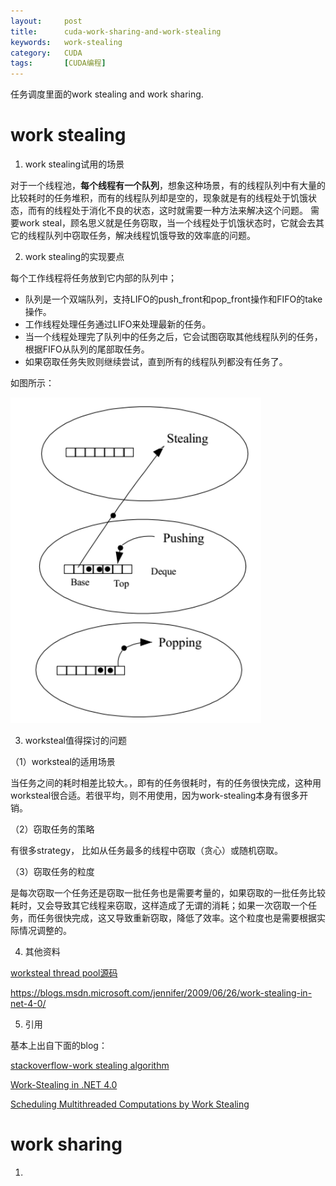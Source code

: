 ```yaml
---
layout:     post
title:      cuda-work-sharing-and-work-stealing
keywords:   work-stealing
category:   CUDA
tags:		[CUDA编程]
---
```


任务调度里面的work stealing and work sharing.


# work stealing


1. work stealing试用的场景

对于一个线程池，**每个线程有一个队列**，想象这种场景，有的线程队列中有大量的比较耗时的任务堆积，而有的线程队列却是空的，现象就是有的线程处于饥饿状态，而有的线程处于消化不良的状态，这时就需要一种方法来解决这个问题。
需要work steal，顾名思义就是任务窃取，当一个线程处于饥饿状态时，它就会去其它的线程队列中窃取任务，解决线程饥饿导致的效率底的问题。




2. work stealing的实现要点

每个工作线程将任务放到它内部的队列中；
- 队列是一个双端队列，支持LIFO的push_front和pop_front操作和FIFO的take操作。
- 工作线程处理任务通过LIFO来处理最新的任务。
- 当一个线程处理完了队列中的任务之后，它会试图窃取其他线程队列的任务，根据FIFO从队列的尾部取任务。
- 如果窃取任务失败则继续尝试，直到所有的线程队列都没有任务了。

如图所示：

![](/images/cuda/work-stealing-1.png)


3. worksteal值得探讨的问题 

（1）worksteal的适用场景

当任务之间的耗时相差比较大。，即有的任务很耗时，有的任务很快完成，这种用worksteal很合适。若很平均，则不用使用，因为work-stealing本身有很多开销。

（2）窃取任务的策略

有很多strategy， 比如从任务最多的线程中窃取（贪心）或随机窃取。

（3）窃取任务的粒度 

是每次窃取一个任务还是窃取一批任务也是需要考量的，如果窃取的一批任务比较耗时，又会导致其它线程来窃取，这样造成了无谓的消耗；如果一次窃取一个任务，而任务很快完成，这又导致重新窃取，降低了效率。这个粒度也是需要根据实际情况调整的。


4. 其他资料

[worksteal thread pool源码](https://github.com/qicosmos/cosmos/tree/master/worksteal)

https://blogs.msdn.microsoft.com/jennifer/2009/06/26/work-stealing-in-net-4-0/

5. 引用

基本上出自下面的blog：

[stackoverflow-work stealing algorithm](https://stackoverflow.com/questions/9081382/work-stealing-algorithm)

[Work-Stealing in .NET 4.0](https://www.cnblogs.com/qicosmos/archive/2015/11/18/4975454.html)

[Scheduling Multithreaded Computations by Work Stealing](http://supertech.csail.mit.edu/papers/steal.pdf)



# work sharing

1. 